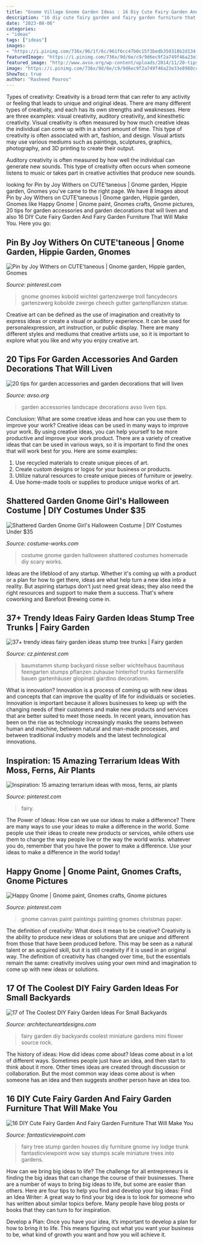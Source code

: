 ```yaml
---
title: "Gnome Village Gnome Garden Ideas : 16 Diy Cute Fairy Garden And Fairy Garden Furniture That Will Make You"
description: "16 diy cute fairy garden and fairy garden furniture that will make you"
date: "2023-08-06"
categories:
- "ideas"
tags: ["ideas"]
images:
- "https://i.pinimg.com/736x/96/1f/6c/961f6cc47b0c15f3bedb359318b2d134.jpg"
featuredImage: "https://i.pinimg.com/736x/9d/6e/c9/9d6ec9f2a749f46a23e33e8960cc0184.jpg"
featured_image: "http://www.avso.org/wp-content/uploads/2014/11/20-tips-for-garden-accessories-and-garden-decorations-that-will-liven-up-your-landscape-1415026166.jpg"
image: "https://i.pinimg.com/736x/9d/6e/c9/9d6ec9f2a749f46a23e33e8960cc0184.jpg"
ShowToc: true
author: "Rasheed Pouros"
---
```



Types of creativity:
Creativity is a broad term that can refer to any activity or feeling that leads to unique and original ideas. There are many different types of creativity, and each has its own strengths and weaknesses. Here are three examples: visual creativity, auditory creativity, and kinesthetic creativity.
Visual creativity is often measured by how much creative ideas the individual can come up with in a short amount of time. This type of creativity is often associated with art, fashion, and design. Visual artists may use various mediums such as paintings, sculptures, graphics, photography, and 3D printing to create their output.

Auditory creativity is often measured by how well the individual can generate new sounds. This type of creativity often occurs when someone listens to music or takes part in creative activities that produce new sounds.

	

		
looking for Pin by Joy Withers on CUTE&#039;taneous | Gnome garden, Hippie garden, Gnomes you've came to the right page. We have 8 Images about Pin by Joy Withers on CUTE&#039;taneous | Gnome garden, Hippie garden, Gnomes like Happy Gnome | Gnome paint, Gnomes crafts, Gnome pictures, 20 tips for garden accessories and garden decorations that will liven and also 16 DIY Cute Fairy Garden And Fairy Garden Furniture That Will Make You. Here you go:
		
    
## Pin By Joy Withers On CUTE&#039;taneous | Gnome Garden, Hippie Garden, Gnomes

<img loading=lazy src="https://i.pinimg.com/736x/9f/ad/d2/9fadd264f9baf75c2b3b10b0c3e5e0de.jpg" onerror="this.onerror=null;this.src='https://tse3.mm.bing.net/th?id=OIP.WZnsp4IHGa3xBU9eryN7bwAAAA&amp;pid=15.1';" alt="Pin by Joy Withers on CUTE&#039;taneous | Gnome garden, Hippie garden, Gnomes">

_Source: pinterest.com_

>gnome gnomes kobold wichtel gartenzwerge troll fancydecors gartenzwerg kobolde zwerge cheech gutter gartenpflanzen statue. 

	

Creative art can be defined as the use of imagination and creativity to express ideas or create a visual or auditory experience. It can be used for personalexpression, art instruction, or public display. There are many different styles and mediums that creative artists use, so it is important to explore what you like and why you enjoy creative art.

    
## 20 Tips For Garden Accessories And Garden Decorations That Will Liven

<img loading=lazy src="http://www.avso.org/wp-content/uploads/2014/11/20-tips-for-garden-accessories-and-garden-decorations-that-will-liven-up-your-landscape-1415026166.jpg" onerror="this.onerror=null;this.src='https://tse2.mm.bing.net/th?id=OIP.IvfS6Uf8LyR3-5MBAd_powHaJ4&amp;pid=15.1';" alt="20 tips for garden accessories and garden decorations that will liven">

_Source: avso.org_

>garden accessories landscape decorations avso liven tips. 

	

Conclusion: What are some creative ideas and how can you use them to improve your work?
Creative ideas can be used in many ways to improve your work. By using creative ideas, you can help yourself to be more productive and improve your work product. There are a variety of creative ideas that can be used in various ways, so it is important to find the ones that will work best for you. Here are some examples: 
1. Use recycled materials to create unique pieces of art.
2. Create custom designs or logos for your business or products.
3. Utilize natural resources to create unique pieces of furniture or jewelry.
4. Use home-made tools or supplies to produce unique works of art.

    
## Shattered Garden Gnome Girl&#039;s Halloween Costume | DIY Costumes Under $35

<img loading=lazy src="https://photos.costume-works.com/full/shattered_garden_gnome.jpg" onerror="this.onerror=null;this.src='https://tse4.mm.bing.net/th?id=OIP._l5JlsWH4XvyzHiKfyLrygHaJ3&amp;pid=15.1';" alt="Shattered Garden Gnome Girl&#039;s Halloween Costume | DIY Costumes Under $35">

_Source: costume-works.com_

>costume gnome garden halloween shattered costumes homemade diy scary works. 

	

Ideas are the lifeblood of any startup. Whether it's coming up with a product or a plan for how to get there, ideas are what help turn a new idea into a reality. But aspiring startups don't just need great ideas; they also need the right resources and support to make them a success. That's where coworking and Barefoot Brewing come in.

    
## 37+ Trendy Ideas Fairy Garden Ideas Stump Tree Trunks | Fairy Garden

<img loading=lazy src="https://i.pinimg.com/736x/9d/6e/c9/9d6ec9f2a749f46a23e33e8960cc0184.jpg" onerror="this.onerror=null;this.src='https://tse1.mm.bing.net/th?id=OIP.dLFwgB9ywjQmBj65KJtFqQAAAA&amp;pid=15.1';" alt="37+ trendy ideas fairy garden ideas stump tree trunks | Fairy garden">

_Source: cz.pinterest.com_

>baumstamm stump backyard nisse selber wichtelhaus baumhaus feengarten stumps pflanzen zuhause hinterhof trunks farmerslife bauen gartenhäuser glopinati giardino decorationn. 

	

What is innovation?
Innovation is a process of coming up with new ideas and concepts that can improve the quality of life for individuals or societies. Innovation is important because it allows businesses to keep up with the changing needs of their customers and make new products and services that are better suited to meet those needs. In recent years, innovation has been on the rise as technology increasingly masks the seams between human and machine, between natural and man-made processes, and between traditional industry models and the latest technological innovations.

    
## Inspiration: 15 Amazing Terrarium Ideas With Moss, Ferns, Air Plants

<img loading=lazy src="https://i.pinimg.com/736x/87/38/56/87385652c21c5c3454283ad73727a068.jpg" onerror="this.onerror=null;this.src='https://tse1.mm.bing.net/th?id=OIP.PnaccccrfAF_7QsB0eQDrAAAAA&amp;pid=15.1';" alt="Inspiration: 15 amazing terrarium ideas with moss, ferns, air plants">

_Source: pinterest.com_

>fairy. 

	

The Power of Ideas: How can we use our ideas to make a difference?
There are many ways to use your ideas to make a difference in the world. Some people use their ideas to create new products or services, while others use them to change the way people live or the way the world works. whatever you do, remember that you have the power to make a difference. Use your ideas to make a difference in the world today!

    
## Happy Gnome | Gnome Paint, Gnomes Crafts, Gnome Pictures

<img loading=lazy src="https://i.pinimg.com/736x/96/1f/6c/961f6cc47b0c15f3bedb359318b2d134.jpg" onerror="this.onerror=null;this.src='https://tse2.mm.bing.net/th?id=OIP.CUUjC4y5P7hFQFGEgKw6SgHaJ4&amp;pid=15.1';" alt="Happy Gnome | Gnome paint, Gnomes crafts, Gnome pictures">

_Source: pinterest.com_

>gnome canvas paint paintings painting gnomes christmas paper. 

	

The definition of creativity: What does it mean to be creative?
Creativity is the ability to produce new ideas or solutions that are unique and different from those that have been produced before. This may be seen as a natural talent or an acquired skill, but it is still creativity if it is used in an original way. The definition of creativity has changed over time, but the essentials remain the same: creativity involves using your own mind and imagination to come up with new ideas or solutions.

    
## 17 Of The Coolest DIY Fairy Garden Ideas For Small Backyards

<img loading=lazy src="http://www.architectureartdesigns.com/wp-content/uploads/2015/03/730.jpg" onerror="this.onerror=null;this.src='https://tse3.mm.bing.net/th?id=OIP.4weQMfgCCfT6OgYj8UtfaAHaJ4&amp;pid=15.1';" alt="17 of The Coolest DIY Fairy Garden Ideas For Small Backyards">

_Source: architectureartdesigns.com_

>fairy garden diy backyards coolest miniature gardens mini flower source rock. 

	

The history of ideas: How did ideas come about?
Ideas come about in a lot of different ways. Sometimes people just have an idea, and then start to think about it more. Other times ideas are created through discussion or collaboration. But the most common way ideas come about is when someone has an idea and then suggests another person have an idea too.

    
## 16 DIY Cute Fairy Garden And Fairy Garden Furniture That Will Make You

<img loading=lazy src="http://www.fantasticviewpoint.com/wp-content/uploads/2016/06/Closerupfront-634x636.jpg" onerror="this.onerror=null;this.src='https://tse1.mm.bing.net/th?id=OIP.SftdEYm7_ufXOEtxoTihtAHaHb&amp;pid=15.1';" alt="16 DIY Cute Fairy Garden And Fairy Garden Furniture That Will Make You">

_Source: fantasticviewpoint.com_

>fairy tree stump garden houses diy furniture gnome ivy lodge trunk fantasticviewpoint wow say stumps scale miniature trees into gardens. 

	

How can we bring big ideas to life?
The challenge for all entrepreneurs is finding the big ideas that can change the course of their businesses. There are a number of ways to bring big ideas to life, but some are easier than others. Here are four tips to help you find and develop your big ideas:
Find an Idea Writer: A great way to find your big idea is to look for someone who has written about similar topics before. Many people have blog posts or books that they can turn to for inspiration.

Develop a Plan: Once you have your idea, it’s important to develop a plan for how to bring it to life. This means figuring out what you want your business to be, what kind of growth you want and how you will achieve it.


